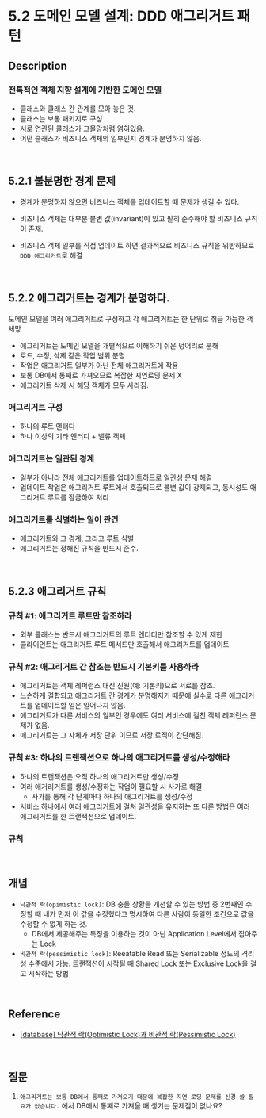 # 5.2 도메인 모델 설계: DDD 애그리거트 패턴

## Description

### 전톡적인 객체 지향 설계에 기반한 도메인 모델

-   클래스와 클래스 간 관계를 모아 놓은 것.
-   클래스는 보통 패키지로 구성
-   서로 연관된 클래스가 그물망처럼 얽혀있음.
-   어떤 클래스가 비즈니스 객체의 일부인지 경계가 분명하지 않음.

<br />

## 5.2.1 불분명한 경계 문제

-   경계가 분명하지 않으면 비즈니스 객체를 업데이트할 때 문제가 생길 수 있다.
-   비즈니스 객체는 대부분 불변 값(invariant)이 있고 필히 준수해야 할 비즈니스 규칙이 존재.

-   비즈니스 객체 일부를 직접 업데이트 하면 결과적으로 비즈니스 규칙을 위반하므로 `DDD 애그리거트`로 해결

<br />

## 5.2.2 애그리거트는 경계가 분명하다.

도메인 모델을 여러 애그리거트로 구성하고 각 애그리거트는 한 단위로 취급 가능한 객체망

-   애그리거트는 도메인 모델을 개별적으로 이해하기 쉬운 덩어리로 분해
-   로드, 수정, 삭제 같은 작업 범위 분명
-   작업은 애그리거트 일부가 아닌 전체 애그리거트에 작용
-   보통 DB에서 통째로 가져오므로 복잡한 지연로딩 문제 X
-   애그리거트 삭제 시 해당 객체가 모두 사라짐.

### 애그리거트 구성

-   하나의 루트 엔터디
-   하나 이상의 기타 엔터디 + 밸류 객체

### 애그리거트는 일관된 경계

-   일부가 아니라 전체 애그리거트를 업데이트하므로 일관성 문제 해결
-   업데이트 작업은 애그리거트 루트에서 호출되므로 불변 값이 강제되고, 동시성도 애그리거트 루트를 잠금하여 처리

### 애그리거트를 식별하는 일이 관건

-   애그리거트와 그 경계, 그리고 루트 식별
-   애그리거트는 정해진 규칙을 반드시 준수.

<br />

## 5.2.3 애그리거트 규칙

### 규칙 #1: 애그리거트 루트만 참조하라

-   외부 클래스는 반드시 애그리거트의 루트 엔터티만 참조할 수 있게 제한
-   클라이언트는 애그리거트 루트 메서드만 호출해서 애그리거트를 업데이트

### 규칙 #2: 애그리거트 간 참조는 반드시 기본키를 사용하라

-   애그리거트는 객체 레퍼런스 대신 신원(예: 기본키)으로 서로를 참조.
-   느슨하게 결합되고 애그리거트 간 경계가 분명해지기 때문에 실수로 다른 애그리거트를 업데이트할 일은 일어나지 않음.
-   애그리거트가 다른 서비스의 일부인 경우에도 여러 서비스에 걸친 객체 레퍼런스 문제가 없음.
-   애그리거트는 그 자체가 저장 단위 이므로 저장 로직이 간단해짐.

### 규칙 #3: 하나의 트랜잭션으로 하나의 애그리거트를 생성/수정해라

-   하나의 트랜잭션은 오직 하나의 애그리거트만 생성/수정
-   여러 애거리거트를 생성/수정하는 작업이 필요할 시 사가로 해결
    -   사가를 통해 각 단계마다 하나의 애그리거트를 생성/수정
-   서비스 하나에서 여러 애그리거트에 걸쳐 일관성을 유지하는 또 다른 방법은 여러 애그리거트를 한 트랜잭션으로 업데이트.

### 규칙

<br />

## 개념

-   `낙관적 락(opimistic lock)`: DB 충돌 상황을 개선할 수 있는 방법 중 2번째인 수정할 때 내가 먼저 이 값을 수정했다고 명시하여 다른 사람이 동일한 조건으로 값을 수정할 수 없게 하는 것.
    -   DB에서 제공해주는 특징을 이용하는 것이 아닌 Application Level에서 잡아주는 Lock
-   `비관적 락(pessimistic lock)`: Reeatable Read 또는 Serializable 정도의 격리성 수준에서 가능. 트랜잭션이 시작될 때 Shared Lock 또는 Exclusive Lock을 걸고 시작하는 방법

<br />

## Reference

-   [[database] 낙관적 락(Optimistic Lock)과 비관적 락(Pessimistic Lock)](https://sabarada.tistory.com/175)

<br />

## 질문

1. `애그리거트는 보통 DB에서 통째로 가져오기 때문에 복잡한 지연 로딩 문제를 신경 쓸 필요가 없습니다.` 에서 DB에서 통째로 가져올 때 생기는 문제점이 없나요?
